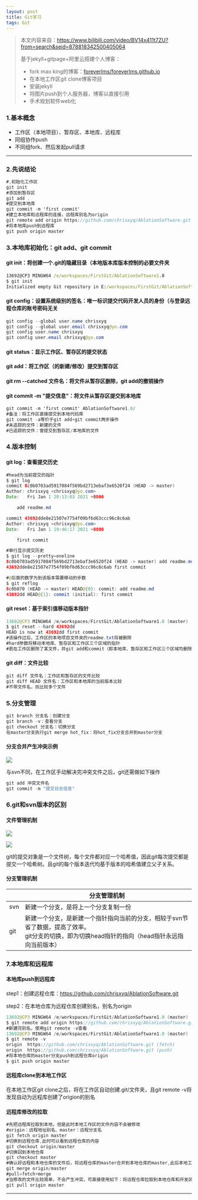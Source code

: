 ```yaml
---
layout: post
title: Git学习
tags: Git
---
```

> 本文内容来自：https://www.bilibili.com/video/BV14x411t7ZU?from=search&seid=878818342500405064
>
> 基于jekyll+gitpage+阿里云搭建个人博客：
>
> - fork mao king的博客：[foreverlms/foreverlms.github.io](https://github.com/foreverlms/foreverlms.github.io)
> - 在本地工作区git clone博客项目
> - 安装jekyll
> - 将图片push到个人服务器，博客以直接引用
> - 手术规划软件web化

### 1.基本概念

- 工作区（本地项目）、暂存区、本地库、远程库
- 同组协作push
- 不同组fork、然后发起pull请求

---

### 2.先说结论

```java
#,初始化工作区
git init
#添加到暂存区
git add .
#提交到本地库
git commit -m 'first commit'
#建立本地库和远程库的连接，远程库别名为origin
git remote add origin https://github.com/chrisxyq/AblationSoftware.git
#将本地库push到远程库
git push origin master
```

### 3.本地库初始化：git add、git commit

#### git init：将创建一个.git的隐藏目录（本地版本库版本控制的必要文件夹

```cmd
13692@CP3 MINGW64 /e/workspaces/FirstGit/AblationSoftware1.0
$ git init
Initialized empty Git repository in E:/workspaces/FirstGit/AblationSoftware1.0/.git/
```
#### git config：设置系统级别的签名：唯一标识提交代码开发人员的身份（与登录远程仓库的账号密码无关

```java
git config --global user.name chrisxyq
git config --global user.email chrisxyq@yo.com
git config user.name chrisxyq
git config user.email chrisxyq@yo.com
```

#### git status：显示工作区、暂存区的提交状态

#### git add：将工作区（的新建/修改）提交到暂存区

#### git rm --catched 文件名：将文件从暂存区删除，git add的撤销操作

#### git commit  -m "提交信息"：将文件从暂存区提交到本地库

```java
git commit -m 'first commit' AblationSoftware1.0/
#备注：将工作区直接提交到本地代码库
git commit -a等价于git add+git commit两步操作
#未追踪的文件：新建的文件
#已追踪的文件：曾提交到暂存区/本地库的文件
```

### 4.版本控制

#### git log：查看提交历史

```java
#head为当前提交的指针
$ git log
commit 8c0b0703ad5917084f569bd2713ebaf3e6520f24 (HEAD -> master)
Author: chrisxyq <chrisxyq@yo.com>
Date:   Fri Jan 1 20:13:03 2021 +0800

    add readme.md

commit 43692dde8e21507e7754f09bf6d63ccc96c8c6ab
Author: chrisxyq <chrisxyq@yo.com>
Date:   Fri Jan 1 19:46:17 2021 +0800

    first commit
```

```java
#单行显示提交历史
$ git log --pretty=oneline
8c0b0703ad5917084f569bd2713ebaf3e6520f24 (HEAD -> master) add readme.md
43692dde8e21507e7754f09bf6d63ccc96c8c6ab first commit
```

```java
#@后面的数字为到该版本需要移动的步数
$ git reflog
8c0b070 (HEAD -> master) HEAD@{0}: commit: add readme.md
43692dd HEAD@{1}: commit (initial): first commit
```

#### git reset：基于索引值移动版本指针

```java
13692@CP3 MINGW64 /e/workspaces/FirstGit/AblationSoftware1.0 (master)
$ git reset --hard 43692dd
HEAD is now at 43692dd first commit
#该操作过后，工作区的本地项目文件夹的readme.txt将被删除
#hard参数将移动本地库、暂存区和工作区三个区域的指针
#若在工作区删除了某文件，并git add和commit（即本地库、暂存区和工作区三个区域均删除了该文件），可通过git reset --hard找回该文件（前提是删除前，文件存在时的状态提交到了本地库
```

#### git diff：文件比较

```java
git diff 文件名：工作区和暂存区的文件比较
git diff HEAD 文件名：工作区和本地库的当前版本比较
#不带文件名，则比较多个文件
```

### 5.分支管理

```java
git branch 分支名：创建分支
git branch -v：查看分支
git checkout 分支名：切换分支
在master分支执行git merge hot_fix：将hot_fix分支合并到master分支
```

#### 分支合并产生冲突示例

![](http://qmayg341y.hn-bkt.clouddn.com/FqIARM97mGQBfTAX4NIaM7fDS47g)

与svn不同，在工作区手动解决完冲突文件之后，git还需做如下操作

```java
git add 冲突文件名
git commit -m "提交日志信息"
```

### 6.git和svn版本的区别

#### 文件管理机制
![](http://qmayg341y.hn-bkt.clouddn.com/FvUvr14rD7xnXS86NCwCRK7J1wj0)

![](http://qmayg341y.hn-bkt.clouddn.com/Fh7vPW5kRpK9uzMJ9Wp2oYQWJeAH)

git的提交对象是一个文件树，每个文件都对应一个哈希值，因此git每次提交都是提交一个哈希树。且git的每个版本迭代均基于版本的哈希值建立父子关系。

#### 分支管理机制

|      | 分支管理机制                                                 |
| ---- | ------------------------------------------------------------ |
| svn  | 新建一个分支，是将上一个分支复制一份                         |
| git  | 新建一个分支，是新建一个指针指向当前的分支，相较于svn节省了数据，提高了效率。<br />git分支的切换，即为切换head指针的指向（head指针永远指向当前版本） |

### 7.本地库和远程库

#### 本地库push到远程库

step1：创建远程仓库：https://github.com/chrisxyq/AblationSoftware.git

step2：在本地仓库为远程仓库创建别名，别名为origin

```java
13692@CP3 MINGW64 /e/workspaces/FirstGit/AblationSoftware1.0 (master)
$ git remote add origin https://github.com/chrisxyq/AblationSoftware.git
#新建完别名，使用git remote -v查看
13692@CP3 MINGW64 /e/workspaces/FirstGit/AblationSoftware1.0 (master)
$ git remote -v
origin  https://github.com/chrisxyq/AblationSoftware.git (fetch)
origin  https://github.com/chrisxyq/AblationSoftware.git (push)
#将本地仓库的master分支push到远程仓库origin
$ git push origin master

```

#### 远程库clone到本地工作区

在本地工作区git clone之后，将在工作区自动创建.git/文件夹，且git remote -v将发现自动为远程库创建了origion的别名

#### 远程库修改的拉取

```java
#先把远程库拉取到本地，但是此时本地工作区的文件内容不会被修改
#origin：远程地址别名、master：远程分支名
git fetch origin master
#切换到远程仓库,此时可以看到远程仓库的内容
git checkout origin/master
#切换回到本地仓库
git checkout master
#确认好远程和本地仓库的文件后，将远程仓库的master合并到本地仓库的master,此后本地工作区的内容将改变
git merge origin/master
#pull=fetch+merge
#当修改的文件比较简单，不会产生冲突，可直接使用如下：将远程仓库拉取到本地仓库和开发区
git pull origin master
```

---



